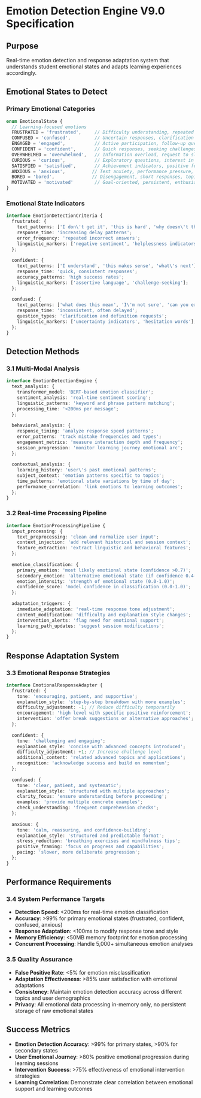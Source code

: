 # Emotion Detection Engine V9.0 Specification

## Purpose
Real-time emotion detection and response adaptation system that understands student emotional states and adapts learning experiences accordingly.

## Emotional States to Detect

### Primary Emotional Categories
```typescript
enum EmotionalState {
  // Learning-focused emotions
  FRUSTRATED = 'frustrated',     // Difficulty understanding, repeated errors, negative language
  CONFUSED = 'confused',         // Uncertain responses, clarification questions, hesitation
  ENGAGED = 'engaged',           // Active participation, follow-up questions, positive indicators
  CONFIDENT = 'confident',       // Quick responses, seeking challenges, assertive language
  OVERWHELMED = 'overwhelmed',   // Information overload, request to slow down, stress indicators
  CURIOUS = 'curious',           // Exploratory questions, interest in related topics
  SATISFIED = 'satisfied',       // Achievement indicators, positive feedback, goal completion
  ANXIOUS = 'anxious',          // Test anxiety, performance pressure, worry expressions
  BORED = 'bored',              // Disengagement, short responses, topic-changing attempts
  MOTIVATED = 'motivated'        // Goal-oriented, persistent, enthusiasm indicators
}
```

### Emotional State Indicators
```typescript
interface EmotionDetectionCriteria {
  frustrated: {
    text_patterns: ['I don\'t get it', 'this is hard', 'why doesn\'t this work'];
    response_time: 'increasing delay patterns';
    error_frequency: 'repeated incorrect answers';
    linguistic_markers: ['negative sentiment', 'helplessness indicators'];
  };
  
  confident: {
    text_patterns: ['I understand', 'this makes sense', 'what\'s next'];
    response_time: 'quick, consistent responses';
    accuracy_patterns: 'high success rates';
    linguistic_markers: ['assertive language', 'challenge-seeking'];
  };
  
  confused: {
    text_patterns: ['what does this mean', 'I\'m not sure', 'can you explain'];
    response_time: 'inconsistent, often delayed';
    question_types: 'clarification and definition requests';
    linguistic_markers: ['uncertainty indicators', 'hesitation words'];
  };
}
```

## Detection Methods

### 3.1 Multi-Modal Analysis
```typescript
interface EmotionDetectionEngine {
  text_analysis: {
    transformer_model: 'BERT-based emotion classifier';
    sentiment_analysis: 'real-time sentiment scoring';
    linguistic_patterns: 'keyword and phrase pattern matching';
    processing_time: '<200ms per message';
  };
  
  behavioral_analysis: {
    response_timing: 'analyze response speed patterns';
    error_patterns: 'track mistake frequencies and types';
    engagement_metrics: 'measure interaction depth and frequency';
    session_progression: 'monitor learning journey emotional arc';
  };
  
  contextual_analysis: {
    learning_history: 'user\'s past emotional patterns';
    subject_context: 'emotion patterns specific to topics';
    time_patterns: 'emotional state variations by time of day';
    performance_correlation: 'link emotions to learning outcomes';
  };
}
```

### 3.2 Real-time Processing Pipeline
```typescript
interface EmotionProcessingPipeline {
  input_processing: {
    text_preprocessing: 'clean and normalize user input';
    context_injection: 'add relevant historical and session context';
    feature_extraction: 'extract linguistic and behavioral features';
  };
  
  emotion_classification: {
    primary_emotion: 'most likely emotional state (confidence >0.7)';
    secondary_emotion: 'alternative emotional state (if confidence 0.4-0.7)';
    emotion_intensity: 'strength of emotional state (0.0-1.0)';
    confidence_score: 'model confidence in classification (0.0-1.0)';
  };
  
  adaptation_triggers: {
    immediate_adaptation: 'real-time response tone adjustment';
    content_modification: 'difficulty and explanation style changes';
    intervention_alerts: 'flag need for emotional support';
    learning_path_updates: 'suggest session modifications';
  };
}
```

## Response Adaptation System

### 3.3 Emotional Response Strategies
```typescript
interface EmotionalResponseAdapter {
  frustrated: {
    tone: 'encouraging, patient, and supportive';
    explanation_style: 'step-by-step breakdown with more examples';
    difficulty_adjustment: -1; // Reduce difficulty temporarily
    encouragement: 'high level with specific positive reinforcement';
    intervention: 'offer break suggestions or alternative approaches';
  };
  
  confident: {
    tone: 'challenging and engaging';
    explanation_style: 'concise with advanced concepts introduced';
    difficulty_adjustment: +1; // Increase challenge level
    additional_content: 'related advanced topics and applications';
    recognition: 'acknowledge success and build on momentum';
  };
  
  confused: {
    tone: 'clear, patient, and systematic';
    explanation_style: 'structured with multiple approaches';
    clarity_focus: 'ensure understanding before proceeding';
    examples: 'provide multiple concrete examples';
    check_understanding: 'frequent comprehension checks';
  };
  
  anxious: {
    tone: 'calm, reassuring, and confidence-building';
    explanation_style: 'structured and predictable format';
    stress_reduction: 'breathing exercises and mindfulness tips';
    positive_framing: 'focus on progress and capabilities';
    pacing: 'slower, more deliberate progression';
  };
}
```

## Performance Requirements

### 3.4 System Performance Targets
- **Detection Speed**: <200ms for real-time emotion classification
- **Accuracy**: >99% for primary emotional states (frustrated, confident, confused, anxious)
- **Response Adaptation**: <100ms to modify response tone and style
- **Memory Efficiency**: <50MB memory footprint for emotion processing
- **Concurrent Processing**: Handle 5,000+ simultaneous emotion analyses

### 3.5 Quality Assurance
- **False Positive Rate**: <5% for emotion misclassification
- **Adaptation Effectiveness**: >85% user satisfaction with emotional adaptations
- **Consistency**: Maintain emotion detection accuracy across different topics and user demographics
- **Privacy**: All emotional data processing in-memory only, no persistent storage of raw emotional states

## Success Metrics
- **Emotion Detection Accuracy**: >99% for primary states, >90% for secondary states
- **User Emotional Journey**: >80% positive emotional progression during learning sessions  
- **Intervention Success**: >75% effectiveness of emotional intervention strategies
- **Learning Correlation**: Demonstrate clear correlation between emotional support and learning outcomes